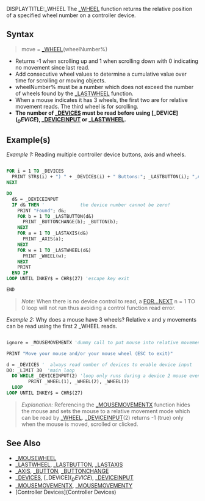 DISPLAYTITLE:_WHEEL
The [_WHEEL](_WHEEL) function returns the relative position of a specified wheel number on a controller device.


## Syntax

>  move = [_WHEEL](_WHEEL)(wheelNumber%)


* Returns -1 when scrolling up and 1 when scrolling down with 0 indicating no movement since last read.
* Add consecutive wheel values to determine a cumulative value over time for scrolling or moving objects.
* wheelNumber% must be a number which does not exceed the number of wheels found by the [_LASTWHEEL](_LASTWHEEL) function.
* When a mouse indicates it has 3 wheels, the first two are for relative movement reads. The third wheel is for scrolling.
* **The number of [_DEVICES](_DEVICES) must be read before using [_DEVICE$](_DEVICE$), [_DEVICEINPUT](_DEVICEINPUT) or [_LASTWHEEL](_LASTWHEEL).**


## Example(s)

*Example 1:* Reading multiple controller device buttons, axis and wheels.

```vb

FOR i = 1 TO _DEVICES
  PRINT STR$(i) + ") " + _DEVICE$(i) + " Buttons:"; _LASTBUTTON(i); ",Axis:"; _LASTAXIS(i); ",Wheel:"; _LASTWHEEL(i)
NEXT

DO
  d& = _DEVICEINPUT
  IF d& THEN '             the device number cannot be zero!
    PRINT "Found"; d&;
    FOR b = 1 TO _LASTBUTTON(d&)
      PRINT _BUTTONCHANGE(b); _BUTTON(b);
    NEXT
    FOR a = 1 TO _LASTAXIS(d&)
      PRINT _AXIS(a);
    NEXT
    FOR w = 1 TO _LASTWHEEL(d&)
      PRINT _WHEEL(w);
    NEXT
    PRINT
  END IF
LOOP UNTIL INKEY$ = CHR$(27) 'escape key exit

END 

```
>  *Note:* When there is no device control to read, a [FOR...NEXT](FOR...NEXT) n = 1 TO 0 loop will not run thus avoiding a control function read error.


*Example 2:* Why does a mouse have 3 wheels? Relative x and y movements can be read using the first 2 _WHEEL reads.

```vb

ignore = _MOUSEMOVEMENTX 'dummy call to put mouse into relative movement mode

PRINT "Move your mouse and/or your mouse wheel (ESC to exit)"

d = _DEVICES '  always read number of devices to enable device input
DO: _LIMIT 30  'main loop
  DO WHILE _DEVICEINPUT(2) 'loop only runs during a device 2 mouse event
        PRINT _WHEEL(1), _WHEEL(2), _WHEEL(3)
  LOOP 
LOOP UNTIL INKEY$ = CHR$(27) 

```
>  *Explanation:* Referencing the [_MOUSEMOVEMENTX](_MOUSEMOVEMENTX) function hides the mouse and sets the mouse to a relative movement mode which can be read by [_WHEEL](_WHEEL). [_DEVICEINPUT](_DEVICEINPUT)(2) returns -1 (true) only when the mouse is moved, scrolled or clicked.


## See Also

* [_MOUSEWHEEL](_MOUSEWHEEL)
* [_LASTWHEEL](_LASTWHEEL), [_LASTBUTTON](_LASTBUTTON), [_LASTAXIS](_LASTAXIS)
* [_AXIS](_AXIS), [_BUTTON](_BUTTON), [_BUTTONCHANGE](_BUTTONCHANGE)
* [_DEVICES](_DEVICES), [_DEVICE$](_DEVICE$), [_DEVICEINPUT](_DEVICEINPUT)
* [_MOUSEMOVEMENTX](_MOUSEMOVEMENTX), [_MOUSEMOVEMENTY](_MOUSEMOVEMENTY)
* [Controller Devices](Controller Devices)




